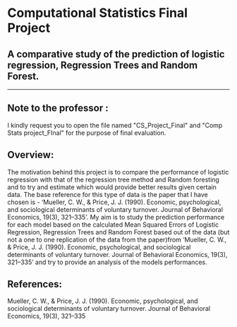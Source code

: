 # Computational Statistics Final Project
## A comparative study of the prediction of logistic regression, Regression Trees and Random Forest.
---
## Note to the professor : 
I kindly request you to open the file named "CS_Project_Final" and "Comp Stats project_FInal" for the purpose of final evaluation. 
## Overview:
The motivation behind this project is to compare the performance of logistic regression with that of the regression tree method and Random foresting and to try and estimate which would provide better results given  certain data. The base reference for this type of data is the paper that I have chosen is - ‘Mueller, C. W., & Price, J. J. (1990). Economic, psychological, and sociological determinants of voluntary turnover. Journal of Behavioral Economics, 19(3), 321–335’. My aim is to study the prediction performance for each model based on the calculated Mean Squared Errors of Logistic Regression, Regression Trees and Random Forest based out of the data (but not a one to one replication of the data from the paper)from ‘Mueller, C. W., & Price, J. J. (1990). Economic, psychological, and sociological determinants of voluntary turnover. Journal of Behavioral Economics, 19(3), 321–335’ and try to provide an analysis of the models performances.

## References:
Mueller, C. W., & Price, J. J. (1990). Economic, psychological, and sociological determinants of voluntary turnover. Journal of Behavioral Economics, 19(3), 321–335


